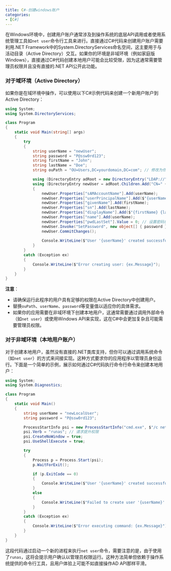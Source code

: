 ```yaml
---
title: C#-创建windows账户
categories:
- [C#]
---
```

在Windows环境中，创建用户账户通常涉及到操作系统的底层API调用或者使用系统管理工具如`net user`命令行工具来进行。直接通过C#代码来创建用户账户需要利用.NET Framework中的System.DirectoryServices命名空间，这主要用于与活动目录（Active Directory）交互。如果你的环境是非域环境（例如家庭版Windows），直接通过C#代码创建本地用户可能会比较受限，因为这通常需要管理员权限并且没有直接的.NET API公开此功能。

### 对于域环境（Active Directory）

如果你是在域环境中操作，可以使用以下C#示例代码来创建一个新用户账户到Active Directory：

```c#
using System;
using System.DirectoryServices;

class Program
{
    static void Main(string[] args)
    {
        try
        {
            string userName = "newUser";
            string password = "P@ssw0rd123";
            string firstName = "John";
            string lastName = "Doe";
            string ouPath = "OU=Users,DC=yourdomain,DC=com"; // 修改为你的组织单元路径

            using (DirectoryEntry adRoot = new DirectoryEntry("LDAP://" + ouPath))
            using (DirectoryEntry newUser = adRoot.Children.Add("CN=" + userName, "user"))
            {
                newUser.Properties["sAMAccountName"].Add(userName);
                newUser.Properties["userPrincipalName"].Add($"{userName}@yourdomain.com"); // 根据实际情况调整
                newUser.Properties["givenName"].Add(firstName);
                newUser.Properties["sn"].Add(lastName);
                newUser.Properties["displayName"].Add($"{firstName} {lastName}");
                newUser.Properties["name"].Add(userName);
                newUser.Properties["pwdLastSet"].Value = 0; // 设置密码在下次登录时必须更改
                newUser.Invoke("SetPassword", new object[] { password });
                newUser.CommitChanges();
                
                Console.WriteLine($"User '{userName}' created successfully.");
            }
        }
        catch (Exception ex)
        {
            Console.WriteLine($"Error creating user: {ex.Message}");
        }
    }
}
```

**注意**：

- 请确保运行此程序的用户具有足够的权限在Active Directory中创建用户。
- 替换`ouPath`、`userName`、`password`等变量值以适应你的具体需求。
- 如果你的应用需要在非域环境下创建本地用户，这通常需要通过调用外部命令（如`net user`）或使用Windows API来实现，这在C#中会更加复杂且可能需要管理员权限。

### 对于非域环境（本地用户账户）

对于创建本地用户，虽然没有直接的.NET类库支持，但你可以通过调用系统命令（如`net user`）的方式来间接实现。这种方式要求你的应用程序以管理员身份运行。下面是一个简单的示例，展示如何通过C#代码执行命令行命令来创建本地用户：

```c#
using System;
using System.Diagnostics;

class Program
{
    static void Main()
    {
        string userName = "newLocalUser";
        string password = "P@ssw0rd123";

        ProcessStartInfo psi = new ProcessStartInfo("cmd.exe", $"/c net user {userName} {password} /add");
        psi.Verb = "runas"; // 请求提升权限
        psi.CreateNoWindow = true;
        psi.UseShellExecute = true;

        try
        {
            Process p = Process.Start(psi);
            p.WaitForExit();

            if (p.ExitCode == 0)
            {
                Console.WriteLine($"User '{userName}' created successfully.");
            }
            else
            {
                Console.WriteLine($"Failed to create user '{userName}'. Error code: {p.ExitCode}");
            }
        }
        catch (Exception ex)
        {
            Console.WriteLine($"Error executing command: {ex.Message}");
        }
    }
}
```

这段代码通过启动一个新的进程来执行`net user`命令，需要注意的是，由于使用了`runas`，这将会提示用户确认以管理员权限运行。这种方法简单但依赖于操作系统提供的命令行工具，且用户体验上可能不如直接操作AD API那样平滑。